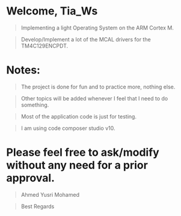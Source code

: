 
# Welcome, Tia_Ws
  > Implementing a light Operating System on the ARM Cortex M.
  
  > Develop/Implement a lot of the MCAL drivers for the TM4C129ENCPDT.

# Notes:
  > The project is done for fun and to practice more, nothing else.
  
  > Other topics will be added whenever I feel that I need to do something.
  
  > Most of the application code is just for testing.
  
  > I am using code composer studio v10.

# Please feel free to ask/modify without any need for a prior approval.
 > Ahmed Yusri Mohamed
 
 > Best Regards

